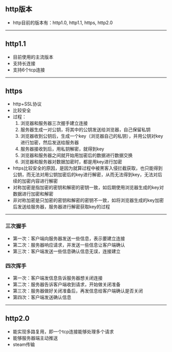 ## http版本
- http目前的版本有：http1.0, http1.1, https, http2.0

---

## http1.1
- 目前使用的主流版本
- 支持长连接
- 支持6个tcp连接

---

## https
- http+SSL协议
- 比较安全
- 过程：
  1. 浏览器和服务器三次握手建立连接
  2. 服务器生成一对公钥，将其中的公钥发送给浏览器，自己保留私钥
  3. 浏览器收到公钥后，生成一个key（浏览器自己的私钥），并用公钥对key进行加密，然后发送给服务器
  4. 服务器接收到后，用私钥解密，就得到key
  5. 浏览器和服务器之间就开始用加密后的数据进行数据交换
  6. 浏览器和服务器对数据加密时，都是用key进行加密
- https比较安全的原因，是因为就算过程中被黑客入侵拦截获取，也只能得到公钥，而无法对用公钥加密后的key进行解密，从而无法得到key，无法对后续的加密内容进行解密
- 对称加密是指加密的密钥和解密的密钥一致，如后期使用浏览器生成的key对数据进行加密和解密
- 非对称加密是只加密的密钥和解密的密钥不一致，如将浏览器生成的key加密后发送给服务器，服务器进行解密获取key的过程

---

### 三次握手
- 第一次：客户端向服务器发送一些信息，表示要建立连接
- 第二次：服务器响应请求，并发送一些信息让客户端确认
- 第三次：客户端发送一些信息确认信息无误，连接建立

### 四次挥手
- 第一次：客户端发信息告诉服务器想关闭连接
- 第二次：服务器告诉客户端收到请求，开始做关闭准备
- 第三次：服务器做好关闭准备后，再发信息给客户端确认是否关闭
- 第四次：客户端发送确认信息

---

## http2.0
- 能实现多路复用，即一个tcp连接能够处理多个请求
- 能够服务器端主动推送
- steam传输